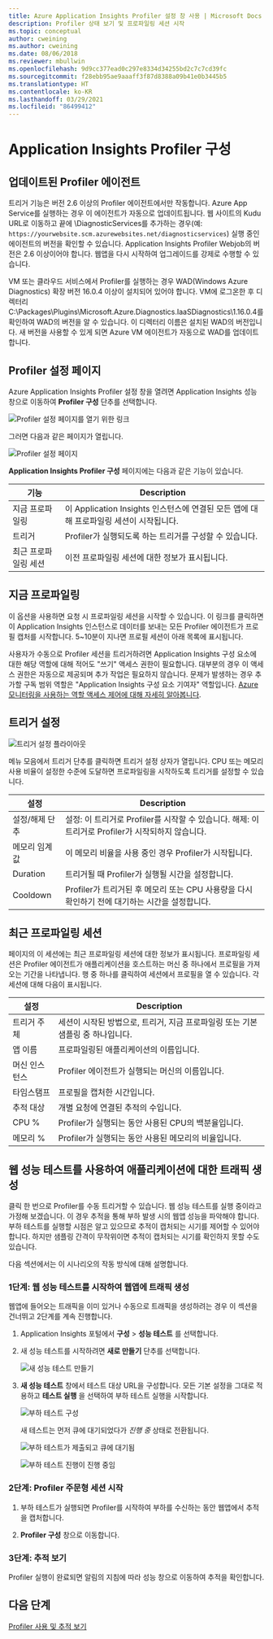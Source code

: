 ```yaml
---
title: Azure Application Insights Profiler 설정 창 사용 | Microsoft Docs
description: Profiler 상태 보기 및 프로파일링 세션 시작
ms.topic: conceptual
author: cweining
ms.author: cweining
ms.date: 08/06/2018
ms.reviewer: mbullwin
ms.openlocfilehash: 9d9cc377ead0c297e8334d34255bd2c7c7cd39fc
ms.sourcegitcommit: f28ebb95ae9aaaff3f87d8388a09b41e0b3445b5
ms.translationtype: HT
ms.contentlocale: ko-KR
ms.lasthandoff: 03/29/2021
ms.locfileid: "86499412"
---
```

# <a name="configure-application-insights-profiler"></a>Application Insights Profiler 구성

## <a name="updated-profiler-agent"></a>업데이트된 Profiler 에이전트
트리거 기능은 버전 2.6 이상의 Profiler 에이전트에서만 작동합니다. Azure App Service를 실행하는 경우 이 에이전트가 자동으로 업데이트됩니다. 웹 사이트의 Kudu URL로 이동하고 끝에 \DiagnosticServices를 추가하는 경우(예: `https://yourwebsite.scm.azurewebsites.net/diagnosticservices`) 실행 중인 에이전트의 버전을 확인할 수 있습니다. Application Insights Profiler Webjob의 버전은 2.6 이상이어야 합니다. 웹앱을 다시 시작하여 업그레이드를 강제로 수행할 수 있습니다. 

VM 또는 클라우드 서비스에서 Profiler를 실행하는 경우 WAD(Windows Azure Diagnostics) 확장 버전 16.0.4 이상이 설치되어 있어야 합니다. VM에 로그온한 후 디렉터리 C:\Packages\Plugins\Microsoft.Azure.Diagnostics.IaaSDiagnostics\1.16.0.4를 확인하여 WAD의 버전을 알 수 있습니다. 이 디렉터리 이름은 설치된 WAD의 버전입니다. 새 버전을 사용할 수 있게 되면 Azure VM 에이전트가 자동으로 WAD를 업데이트합니다.

## <a name="profiler-settings-page"></a>Profiler 설정 페이지

Azure Application Insights Profiler 설정 창을 열려면 Application Insights 성능 창으로 이동하여 **Profiler 구성** 단추를 선택합니다.

![Profiler 설정 페이지를 열기 위한 링크][configure-profiler-entry]

그러면 다음과 같은 페이지가 열립니다.

![Profiler 설정 페이지][configure-profiler-page]

**Application Insights Profiler 구성** 페이지에는 다음과 같은 기능이 있습니다.

| 기능 | Description |
|-|-|
지금 프로파일링 | 이 Application Insights 인스턴스에 연결된 모든 앱에 대해 프로파일링 세션이 시작됩니다.
트리거 | Profiler가 실행되도록 하는 트리거를 구성할 수 있습니다. 
최근 프로파일링 세션 | 이전 프로파일링 세션에 대한 정보가 표시됩니다.

## <a name="profile-now"></a>지금 프로파일링
이 옵션을 사용하면 요청 시 프로파일링 세션을 시작할 수 있습니다. 이 링크를 클릭하면 이 Application Insights 인스턴스로 데이터를 보내는 모든 Profiler 에이전트가 프로필 캡처를 시작합니다. 5~10분이 지나면 프로필 세션이 아래 목록에 표시됩니다.

사용자가 수동으로 Profiler 세션을 트리거하려면 Application Insights 구성 요소에 대한 해당 역할에 대해 적어도 "쓰기" 액세스 권한이 필요합니다. 대부분의 경우 이 액세스 권한은 자동으로 제공되며 추가 작업은 필요하지 않습니다. 문제가 발생하는 경우 추가할 구독 범위 역할은 "Application Insights 구성 요소 기여자" 역할입니다. [Azure 모니터링을 사용하는 역할 액세스 제어에 대해 자세히 알아봅니다](./resources-roles-access-control.md).

## <a name="trigger-settings"></a>트리거 설정
![트리거 설정 플라이아웃][trigger-settings-flyout]

메뉴 모음에서 트리거 단추를 클릭하면 트리거 설정 상자가 열립니다. CPU 또는 메모리 사용 비율이 설정한 수준에 도달하면 프로파일링을 시작하도록 트리거를 설정할 수 있습니다.

| 설정 | Description |
|-|-|
설정/해제 단추 | 설정: 이 트리거로 Profiler를 시작할 수 있습니다. 해제: 이 트리거로 Profiler가 시작되하지 않습니다.
메모리 임계값 | 이 메모리 비율을 사용 중인 경우 Profiler가 시작됩니다.
Duration | 트리거될 때 Profiler가 실행될 시간을 설정합니다.
Cooldown | Profiler가 트리거된 후 메모리 또는 CPU 사용량을 다시 확인하기 전에 대기하는 시간을 설정합니다.

## <a name="recent-profiling-sessions"></a>최근 프로파일링 세션
페이지의 이 세션에는 최근 프로파일링 세션에 대한 정보가 표시됩니다. 프로파일링 세션은 Profiler 에이전트가 애플리케이션을 호스트하는 머신 중 하나에서 프로필을 가져오는 기간을 나타냅니다. 행 중 하나를 클릭하여 세션에서 프로필을 열 수 있습니다. 각 세션에 대해 다음이 표시됩니다.

| 설정 | Description |
|-|-|
트리거 주체 | 세션이 시작된 방법으로, 트리거, 지금 프로파일링 또는 기본 샘플링 중 하나입니다. 
앱 이름 | 프로파일링된 애플리케이션의 이름입니다.
머신 인스턴스 | Profiler 에이전트가 실행되는 머신의 이름입니다.
타임스탬프 | 프로필을 캡처한 시간입니다.
추적 대상 | 개별 요청에 연결된 추적의 수입니다.
CPU % | Profiler가 실행되는 동안 사용된 CPU의 백분율입니다.
메모리 % | Profiler가 실행되는 동안 사용된 메모리의 비율입니다.

## <a name="use-web-performance-tests-to-generate-traffic-to-your-application"></a><a id="profileondemand"></a> 웹 성능 테스트를 사용하여 애플리케이션에 대한 트래픽 생성

클릭 한 번으로 Profiler를 수동 트리거할 수 있습니다. 웹 성능 테스트를 실행 중이라고 가정해 보겠습니다. 이 경우 추적을 통해 부하 발생 시의 웹앱 성능을 파악해야 합니다. 부하 테스트를 실행할 시점은 알고 있으므로 추적이 캡처되는 시기를 제어할 수 있어야 합니다. 하지만 샘플링 간격이 무작위이면 추적이 캡처되는 시기를 확인하지 못할 수도 있습니다.

다음 섹션에서는 이 시나리오의 작동 방식에 대해 설명합니다.

### <a name="step-1-generate-traffic-to-your-web-app-by-starting-a-web-performance-test"></a>1단계: 웹 성능 테스트를 시작하여 웹앱에 트래픽 생성

웹앱에 들어오는 트래픽을 이미 있거나 수동으로 트래픽을 생성하려는 경우 이 섹션을 건너뛰고 2단계를 계속 진행합니다.

1. Application Insights 포털에서 **구성** > **성능 테스트** 를 선택합니다. 

1. 새 성능 테스트를 시작하려면 **새로 만들기** 단추를 선택합니다.

   ![새 성능 테스트 만들기][create-performance-test]

1. **새 성능 테스트** 창에서 테스트 대상 URL을 구성합니다. 모든 기본 설정을 그대로 적용하고 **테스트 실행** 을 선택하여 부하 테스트 실행을 시작합니다.

    ![부하 테스트 구성][configure-performance-test]

    새 테스트는 먼저 큐에 대기되었다가 *진행 중* 상태로 전환됩니다.

    ![부하 테스트가 제출되고 큐에 대기됨][load-test-queued]

    ![부하 테스트 진행이 진행 중임][load-test-in-progress]

### <a name="step-2-start-a-profiler-on-demand-session"></a>2단계: Profiler 주문형 세션 시작

1. 부하 테스트가 실행되면 Profiler를 시작하여 부하를 수신하는 동안 웹앱에서 추적을 캡처합니다.

1. **Profiler 구성** 창으로 이동합니다.


### <a name="step-3-view-traces"></a>3단계: 추적 보기

Profiler 실행이 완료되면 알림의 지침에 따라 성능 창으로 이동하여 추적을 확인합니다.

## <a name="next-steps"></a>다음 단계
[Profiler 사용 및 추적 보기](profiler-overview.md?toc=/azure/azure-monitor/toc.json)

[profiler-on-demand]: ./media/profiler-settings/Profiler-on-demand.png
[configure-profiler-entry]: ./media/profiler-settings/configure-profiler-entry.png
[configure-profiler-page]: ./media/profiler-settings/configureBlade.png
[trigger-settings-flyout]: ./media/profiler-settings/CPUTrigger.png
[create-performance-test]: ./media/profiler-settings/new-performance-test.png
[configure-performance-test]: ./media/profiler-settings/configure-performance-test.png
[load-test-queued]: ./media/profiler-settings/load-test-queued.png
[load-test-in-progress]: ./media/profiler-settings/load-test-inprogress.png
[enable-app-insights]: ./media/profiler-settings/enable-app-insights-blade-01.png
[update-site-extension]: ./media/profiler-settings/update-site-extension-01.png
[change-and-save-appinsights]: ./media/profiler-settings/change-and-save-appinsights-01.png
[app-settings-for-profiler]: ./media/profiler-settings/appsettings-for-profiler-01.png
[check-for-extension-update]: ./media/profiler-settings/check-extension-update-01.png
[profiler-timeout]: ./media/profiler-settings/profiler-timeout.png
